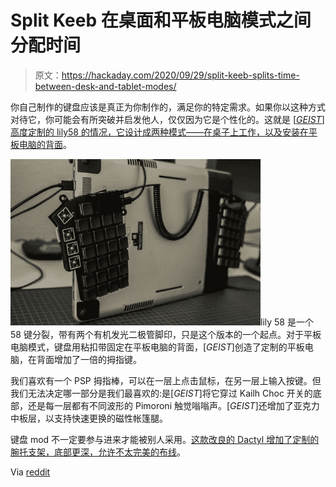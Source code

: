 # Split Keeb 在桌面和平板电脑模式之间分配时间

> 原文：<https://hackaday.com/2020/09/29/split-keeb-splits-time-between-desk-and-tablet-modes/>

你自己制作的键盘应该是真正为你制作的，满足你的特定需求。如果你以这种方式对待它，你可能会有所突破并启发他人，仅仅因为它是个性化的。这就是 [[_GEIST_]高度定制的 lily58 的情况，它设计成两种模式——在桌子上工作，以及安装在平板电脑的背面](https://imgur.com/a/2E6r2j9)。

[![](img/6ec46f65c91d4f2bcb268109694d5080.png)](https://hackaday.com/wp-content/uploads/2020/09/lily-tablet-back.jpg)lily 58 是一个 58 键分裂，带有两个有机发光二极管脚印，只是这个版本的一个起点。对于平板电脑模式，键盘用粘扣带固定在平板电脑的背面，[_GEIST_]创造了定制的平板电脑，在背面增加了一倍的拇指键。

我们喜欢有一个 PSP 拇指棒，可以在一层上点击鼠标，在另一层上输入按键。但我们无法决定哪一部分是我们最喜欢的:是[_GEIST_]将它穿过 Kailh Choc 开关的底部，还是每一层都有不同波形的 Pimoroni 触觉嗡嗡声。[_GEIST_]还增加了亚克力中板层，以支持快速更换的磁性帐篷腿。

键盘 mod 不一定要参与进来才能被别人采用。[这款改良的 Dactyl 增加了定制的腕托支架，底部更深，允许不太完美的布线](https://hackaday.com/2020/05/28/bluetooth-takes-keyboard-from-diy-to-super-fly/)。

Via [reddit](https://www.reddit.com/r/ErgoMechKeyboards/comments/iwzt4d/lily58_tablet_and_tenting_mode_thumbstick_haptic/)